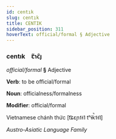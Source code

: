 ```yaml
---
id: centık
slug: centık
title: CENTIK
sidebar_position: 311
hoverText: official/formal § Adjective
---
```


### centık&emsp;<span kind="abugida">ꞇ̃ɿc̑ȷ</span>

*official/formal* **§** Adjective

**Verb**: to be official/formal

**Noun**: officialness/formalness

**Modifier**: official/formal

Vietnamese chánh thức [t͡ɕɛɲ˦˧˥ tʰɨk̚˦˧˥]

*Austro-Asiatic Language Family*